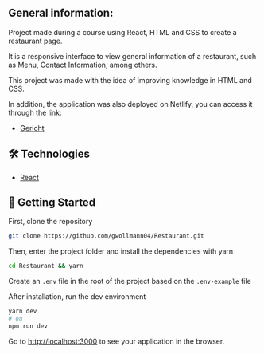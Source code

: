 ## General information:

Project made during a course using React, HTML and CSS to create a restaurant page.

It is a responsive interface to view general information of a restaurant, such as Menu, Contact Information, among others.

This project was made with the idea of ​​improving knowledge in HTML and CSS.

In addition, the application was also deployed on Netlify, you can access it through the link:
- [Gericht](https://gwollmannblog.netlify.app/)

## 🛠 Technologies

- [React](https://react.dev/)

## 🚀 Getting Started

First, clone the repository

```bash
git clone https://github.com/gwollmann04/Restaurant.git
```

Then, enter the project folder and install the dependencies with yarn

```bash
cd Restaurant && yarn
```

Create an `.env` file in the root of the project based on the `.env-example` file

After installation, run the dev environment

```bash
yarn dev
# ou
npm run dev
```

Go to [http://localhost:3000](http://localhost:3000) to see your application in the browser.
